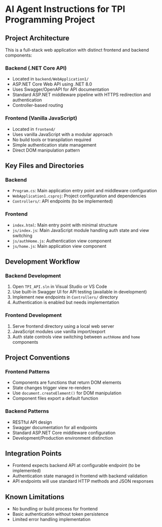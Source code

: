# AI Agent Instructions for TPI Programming Project

## Project Architecture

This is a full-stack web application with distinct frontend and backend components:

### Backend (.NET Core API)

-   Located in `backend/WebApplication1/`
-   ASP.NET Core Web API using .NET 8.0
-   Uses Swagger/OpenAPI for API documentation
-   Standard ASP.NET middleware pipeline with HTTPS redirection and authentication
-   Controller-based routing

### Frontend (Vanilla JavaScript)

-   Located in `frontend/`
-   Uses vanilla JavaScript with a modular approach
-   No build tools or transpilation required
-   Simple authentication state management
-   Direct DOM manipulation pattern

## Key Files and Directories

### Backend

-   `Program.cs`: Main application entry point and middleware configuration
-   `WebApplication1.csproj`: Project configuration and dependencies
-   `Controllers/`: API endpoints (to be implemented)

### Frontend

-   `index.html`: Main entry point with minimal structure
-   `js/index.js`: Main JavaScript module handling auth state and view switching
-   `js/authHome.js`: Authentication view component
-   `js/home.js`: Main application view component

## Development Workflow

### Backend Development

1. Open `TPI_API.sln` in Visual Studio or VS Code
2. Use built-in Swagger UI for API testing (available in development)
3. Implement new endpoints in `Controllers/` directory
4. Authentication is enabled but needs implementation

### Frontend Development

1. Serve frontend directory using a local web server
2. JavaScript modules use vanilla import/export
3. Auth state controls view switching between `authHome` and `home` components

## Project Conventions

### Frontend Patterns

-   Components are functions that return DOM elements
-   State changes trigger view re-renders
-   Use `document.createElement()` for DOM manipulation
-   Component files export a default function

### Backend Patterns

-   RESTful API design
-   Swagger documentation for all endpoints
-   Standard ASP.NET Core middleware configuration
-   Development/Production environment distinction

## Integration Points

-   Frontend expects backend API at configurable endpoint (to be implemented)
-   Authentication state managed in frontend with backend validation
-   API endpoints will use standard HTTP methods and JSON responses

## Known Limitations

-   No bundling or build process for frontend
-   Basic authentication without token persistence
-   Limited error handling implementation
